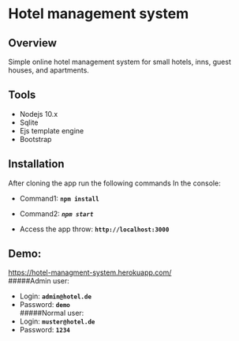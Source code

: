 # Hotel management system
 
## Overview  
Simple online hotel management system for small hotels, inns, guest houses, and apartments.

## Tools
* Nodejs 10.x
* Sqlite
* Ejs template engine
* Bootstrap

## Installation
 
After cloning the app run the following commands In the console:
 * Command1: **`npm install`** 
 
 * Command2: ***`npm start`***  
 * Access the app throw: **`http://localhost:3000`**  
 
 
## Demo:

https://hotel-managment-system.herokuapp.com/    
#####Admin user:
* Login:  **`admin@hotel.de`** 
* Password: **`demo`**   
#####Normal user:
* Login:  **`muster@hotel.de`** 
* Password: **`1234`** 
